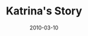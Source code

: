 ---
layout: media
category: media
title: "Katrina's Story"
date: 2010-03-10
description: "Katrina shares her story of freedom."
video: "http://s3.amazonaws.com/crossroads-media/other-media/video/KatrinaInterview.mp4"
video-poster: "http://s3.amazonaws.com/crossroads-media/images/KatrinaInterview-still.jpg"
---